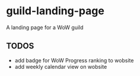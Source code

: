 # guild-landing-page
A landing page for a WoW guild

## TODOS
- add badge for WoW Progress ranking to wobsite
- add weekly calendar view on wobsite
